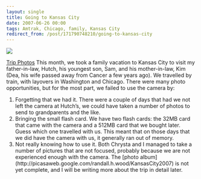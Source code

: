 ```yaml
---
layout: single
title: Going to Kansas City
date: 2007-06-26 00:00
tags: Amtrak, Chicago, family, Kansas City
redirect_from: /post/171790748210/going-to-kansas-city
---
```

[![](http://lh3.google.com/image/randall.h.wood/RnMbjIOsuYE/AAAAAAAAA7o/wrAWmitJ1F0/s160-c/KansasCity2007.jpg)](http://picasaweb.google.com/randall.h.wood/KansasCity2007)

[Trip Photos](http://picasaweb.google.com/randall.h.wood/KansasCity2007)
This month, we took a family vacation to Kansas City to visit my father-in-law, Hutch, his youngest son, Sam, and his mother-in-law, Kim (Dea, his wife passed away from Cancer a few years ago). We travelled by train, with layovers in Washington and Chicago. There were many photo opportunities, but for the most part, we failed to use the camera by:

<ol><li>Forgetting that we had it. There were a couple of days that had we not left the camera at Hutch&rsquo;s, we could have taken a number of photos to send to grandparents and the like.</li>
<li>Bringing the small flash card. We have two flash cards: the 32MB card that came with the camera and a 512MB card that we bought later. Guess which one travelled with us. This meant that on those days that we did have the camera with us, it generally ran out of memory.</li>
<li>Not really knowing how to use it. Both Chrysta and I managed to take a number of pictures that are not focused, probably because we are not experienced enough with the camera.
The [photo album](http://picasaweb.google.com/randall.h.wood/KansasCity2007) is not yet complete, and I will be writing more about the trip in detail later.</li>
</ol>
